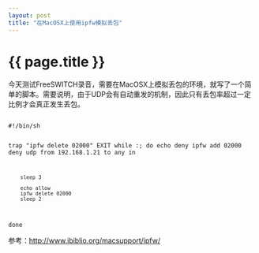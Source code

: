 ```yaml
---
layout: post
title: "在MacOSX上使用ipfw模拟丢包"
---
```


# {{ page.title }}

今天测试FreeSWITCH录音，需要在MacOSX上模拟丢包的环境，就写了一个简单的脚本。需要说明，由于UDP会有自动重发的机制，因此只有丢包率超过一定比例才会真正发生丢包。

<code>
#!/bin/sh

trap "ipfw delete 02000" EXIT
while :; do
        echo deny
        ipfw add 02000 deny udp from 192.168.1.21 to any in

        sleep 3

        echo allow
        ipfw delete 02000
        sleep 2
done
</code>

参考：<http://www.ibiblio.org/macsupport/ipfw/>
